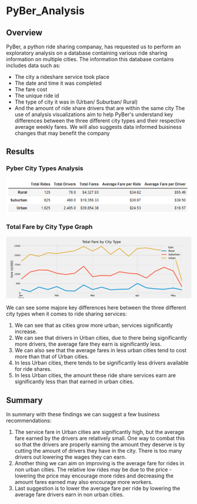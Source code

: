 # PyBer_Analysis
## Overview
PyBer, a python ride sharing companay, has requested us to perform an exploratory analysis on a database containing various ride sharing information on multiple cities. The information this database contains includes data such as:
- The city a rideshare service took place
- The date and time it was completed
- The fare cost 
- The unique ride id
- The type of city it was in (Urban/ Suburban/ Rural)
- And the amount of ride share drivers that are within the same city
The use of analysis visualizations aim to help PyBer's understand key differences between the three different city types and their respective average weekly fares. We will also suggests data informed buisiness changes that may benefit the company 

## Results
### Pyber City Types Analysis
![PyBer Summary](analysis/pyber_summary.png)

### Total Fare by City Type Graph
![Fig8](analysis/Fig8.png)

We can see some majore key differences here between the three different city types when it comes to ride sharing services:
1. We can see that as cities grow more urban, services significantly increase. 
2. We can see that drivers in Urban cities, due to there being significantly more drivers, the average fare they earn is significantly less.
3. We can also see that the average fares in less urban cities tend to cost more than that of Urban cities.
4. In less Urban cities, there tends to be significantly less drivers available for ride shares.
5. In less Urban cities, the amount these ride share services earn are significantly less than that earned in urban cities.

## Summary
In summary with these findings we can suggest a few business recommendations:
1. The service fare in Urban cities are significantly high, but the average fare earned by the drivers are relatively small. One way to combat this so that the drivers are properly earning the amount they deserve is by cutting the amount of drivers they have in the city. There is too many drivers out lowering the wages they can earn.
2. Another thing we can aim on improving is the average fare for rides in non urban cities. The relative low rides may be due to the price - lowering the price may encourage more rides and decreasing the amount fares earned may also encourage more workers.
3. Last suggestion is to lower the average fare per ride by lowering the average fare drivers earn in non urban cities.
